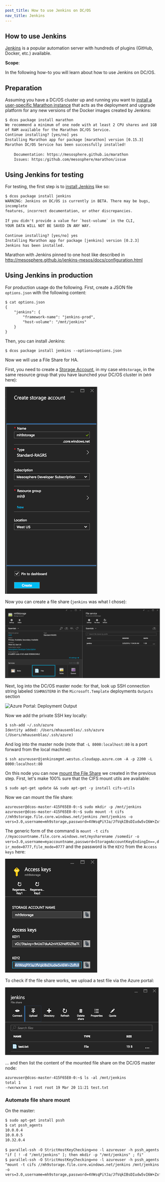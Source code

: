 ```yaml
---
post_title: How to use Jenkins on DC/OS
nav_title: Jenkins
---
```


## How to use Jenkins

[Jenkins](https://jenkins-ci.org/) is a popular automation server with hundreds of plugins (GitHub, Docker, etc.) available.

**Scope**:

In the following how-to you will learn about how to use Jenkins on DC/OS.

## Preparation

Assuming you have a DC/OS cluster up and running you want to [install a user-specific Marathon instance](https://docs.mesosphere.com/manage-service/marathon/) that acts as the deployment and upgrade platform for any new versions of the Docker images created by Jenkins:

    $ dcos package install marathon
    We recommend a minimum of one node with at least 2 CPU shares and 1GB of RAM available for the Marathon DC/OS Service.
    Continue installing? [yes/no] yes
    Installing Marathon app for package [marathon] version [0.15.3]
    Marathon DC/OS Service has been successfully installed!

    	Documentation: https://mesosphere.github.io/marathon
    	Issues: https:/github.com/mesosphere/marathon/issue


## Using Jenkins for testing

For testing, the first step is to [install Jenkins](https://docs.mesosphere.com/manage-service/jenkins/) like so:

    $ dcos package install jenkins
    WARNING: Jenkins on DC/OS is currently in BETA. There may be bugs, incomplete
    features, incorrect documentation, or other discrepancies.
    
    If you didn't provide a value for `host-volume` in the CLI,
    YOUR DATA WILL NOT BE SAVED IN ANY WAY.
    
    Continue installing? [yes/no] yes
    Installing Marathon app for package [jenkins] version [0.2.3]
    Jenkins has been installed.


Marathon with Jenkins pinned to one host like described in http://mesosphere.github.io/jenkins-mesos/docs/configuration.html

## Using Jenkins in production

For production usage do the following. First, create a JSON file `options.json` with the following content:

    $ cat options.json
    {
        "jenkins": {
            "framework-name": "jenkins-prod",
            "host-volume": "/mnt/jenkins"
        }
    }

Then, you can install Jenkins:

    $ dcos package install jenkins --options=options.json


Now we will use a File Share for HA.

First, you need to create a [Storage Account](https://portal.azure.com/#create/Microsoft.StorageAccount-ARM), in my case `mh9storage`, in the same resource group that you have launched your DC/OS cluster in (`mh9` here):

![Azure Portal: Storage Account](img/azure-portal-storage.png)

Now you can create a file share (`jenkins` was what I chose):

![Azure Portal: File Service](img/azure-portal-storage-fileshare.png)

Next, log into the DC/OS master node: for that, look up SSH connection string labeled `SSHMASTER0` in the `Microsoft.Template` deployments `Outputs` section 

![Azure Portal: Deployment Output](azure-portal-deployment-output.png)

Now we add the private SSH key locally:

    $ ssh-add ~/.ssh/azure
    Identity added: /Users/mhausenblas/.ssh/azure (/Users/mhausenblas/.ssh/azure)

And log into the master node (note that `-L 8000:localhost:80` is a port forward from the local machine):

    $ ssh azureuser@jenkinsmgmt.westus.cloudapp.azure.com -A -p 2200 -L 8000:localhost:80

On this node you can now [mount the File Share](https://azure.microsoft.com/en-us/documentation/articles/storage-how-to-use-files-linux/) we created in the previous step. First, let's make 100% sure that the CIFS mount utils are available:

    $ sudo apt-get update && sudo apt-get -y install cifs-utils

Now we can mount the file share:

    azureuser@dcos-master-415F65E0-0:~$ sudo mkdir -p /mnt/jenkins
    azureuser@dcos-master-415F65E0-0:~$ sudo mount -t cifs //mh9storage.file.core.windows.net/jenkins /mnt/jenkins -o vers=3.0,username=mh9storage,password=4VWsqPiYJa/JfVqkIBsDIudw5vI6W+ZxfhJPjg9C1rYi9d/dnUjAz0h8N2oc/gxyoIBmrxNCb4O6bCoiXK+DLA==,dir_mode=0777,file_mode=0777

The generic form of the command is `mount -t cifs //myaccountname.file.core.windows.net/mysharename /somedir -o vers=3.0,username=myaccountname,password=StorageAccountKeyEndingIn==,dir_mode=0777,file_mode=0777` and the password is the `KEY2` from the `Access keys` here:

![Azure Portal: Storage Account Access Keys](img/azure-portal-storage-accesskeys.png)

To check if the file share works, we upload a test file via the Azure portal:

![Azure Portal: Storage File Upload](img/azure-portal-storage-fileupload.png)

… and then list the content of the mounted file share on the DC/OS master node:

    azureuser@dcos-master-415F65E0-0:~$ ls -al /mnt/jenkins
    total 1
    -rwxrwxrwx 1 root root 19 Mar 20 11:21 test.txt


### Automate file share mount

On the master:

    $ sudo apt-get install pssh
    $ cat pssh_agents
    10.0.0.4
    10.0.0.5
    10.32.0.4
    
    $ parallel-ssh -O StrictHostKeyChecking=no -l azureuser -h pssh_agents "if [ ! -d "/mnt/jenkins" ]; then mkdir -p "/mnt/jenkins" ; fi"
    $ parallel-ssh -O StrictHostKeyChecking=no -l azureuser -h pssh_agents "mount -t cifs //mh9storage.file.core.windows.net/jenkins /mnt/jenkins -o vers=3.0,username=mh9storage,password=4VWsqPiYJa/JfVqkIBsDIudw5vI6W+ZxfhJPjg9C1rYi9d/dnUjAz0h8N2oc/gxyoIBmrxNCb4O6bCoiXK+DLA==,dir_mode=0777,file_mode=0777"

